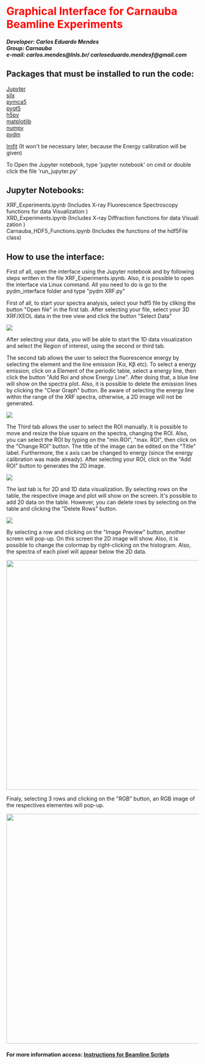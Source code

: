 <h1 style="color:red"> Graphical Interface for Carnauba Beamline Experiments </h1>
<p>
<hgroup>
<h5>Developer: Carlos Eduardo Mendes<br/>
Group: Carnauba<br/>
e-mail: carlos.mendes@lnls.br/ carloseduardo.mendesf@gmail.com</h5>
</hgroup>
</p>

<h2>Packages that must be installed to run the code:</h2>

<p>
<a href=https://jupyter.org/install>Jupyter</a><br/>
<a href=https://pypi.org/project/silx>silx</a><br/>
<a href=https://pypi.org/project/PyMca5>pymca5</a><br/>
<a href=https://pypi.org/project/PyQt5>pyqt5</a><br/>
<a href=https://pypi.org/project/h5py>h5py</a><br/>
<a href=https://pypi.org/project/matplotlib>matplotlib</a><br/>
<a href=https://pypi.org/project/numpy>numpy</a><br/>
<a href=https://pypi.org/project/pydm/>pydm</a><br/>

<a href=https://pypi.org/project/lmfit>lmfit</a> (It won't be necessary later, because the Energy calibration will be given)<br/>
</p>

<p>To Open the Jupyter notebook, type 'jupyter notebook' on  cmd or double click the file 'run_jupyter.py'</p>


<h2> Jupyter Notebooks:</h2>
<p>
XRF_Experiments.ipynb (Includes X-ray Fluorescence Spectroscopy functions for data Visuali<wbr/>zation )<br/>
XRD_Experiments.ipynb (Includes X-ray Diffraction functions for data Visuali<wbr/>zation )<br/>
Carnauba_HDF5_Functions.ipynb (Includes the functions of the hdf5File class) <br/>
</p>

<h2>How to use the interface:</h2>
<p>First of all, open the interface using the Jupyter notebook and by following steps written in the file XRF_Experiments.ipynb. Also, it is possible to open the interface via Linux command.
All you need to do is go to the pydm_interface folder and type "pydm XRF.py"</p>


<p>First of all, to start your spectra analysis, select your hdf5 file by cliking the button "Open file" in the first tab. After selecting your file,
select your 3D XRF/XEOL data in the tree view and click the button "Select Data"</p>

<img src="_images/ABA1.png">

<p>After selecting your data, you will be able to start the 1D data visualization and select the Region of interest, using the second or third tab.</p>
<p>The second tab allows the user to select the fluorescence energy by selecting the element and the line emission (K&alpha;, K&beta; etc). To select a energy emission,
click on a Element of the periodic table, select a energy line, then click the button "Add Roi and show Energy Line". After doing that, a blue line will show on the spectra plot.
Also, it is possible to delete the emission lines by clicking the "Clear Graph" button. Be aware of selecting the energy line within the range of the XRF spectra, otherwise,
a 2D image will not be generated.</p>

<img src="_images/ABA2.png">
<p>The Third tab allows the user to select the ROI manually. It is possible to move and resize the blue square on the spectra, changing the ROI. Also, you can select the ROI by typing
on the "min.ROI", "max. ROI", then click on the "Change ROI" button. The title of the image can be edited on the "Title" label. Furthermore, the x axis can be changed to energy (since the energy calibration was made already).
After selecting your ROI, click on the "Add ROI" button to generates the  2D image.</p>

<img src="_images/ABA3.png">
 
<p>The last tab is for 2D and 1D data visualization. By selecting rows on the table, the respective image and plot will show on the screen. It's possible to add 20 data
on the table. However, you can delete rows by selecting on the table and clicking the "Delete Rows" button.</p>
<img src="_images/ABA4.png">
<p>By selecting a row and clicking on the "Image Preview" button, another screen will pop-up. On this screen the 2D image will show. Also, it is possible to change the colormap by right-clicking
on the histogram. Also, the spectra of each pixel will appear below the 2D data.</p>
<img src="_images/fig1.1.png" height='600'>
<p>Finaly, selecting 3 rows and clicking on the "RGB" button, an RGB image of the respectives elementes will pop-up.</p>
<img src="_images/RGB.1.png" height='600'>

<h4>For more information access: <a href=http://www.cnpem.br> Instructions for Beamline Scripts</a>
</h4>
